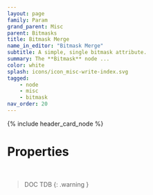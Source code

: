 ```yaml
---
layout: page
family: Param
grand_parent: Misc
parent: Bitmasks
title: Bitmask Merge
name_in_editor: "Bitmask Merge"
subtitle: A simple, single bitmask attribute.
summary: The **Bitmask** node ...
color: white
splash: icons/icon_misc-write-index.svg
tagged: 
    - node
    - misc
    - bitmask
nav_order: 20
---
```


{% include header_card_node %}

# Properties
<br>

> DOC TDB
{: .warning }